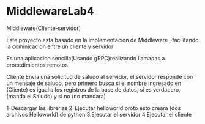 # MiddlewareLab4
Middleware(Cliente-servidor)

Este proyecto esta basado en la implementacion de Middleware , facilitando la cominicacion entre un cliente y servidor

Es una aplicacion sencilla(Usando gRPC)realizando llamadas a procedimientos remotos

Cliente Envia una solicitud de saludo al servidor, el servidor responde con un mensaje de saludo, pero primero busca si el nombre ingresado en (Cliente) es igual a los registros de la base de datos, si es verdadero, (manda el Saludo) y si no (no mandara)

1-Descargar las librerias
2-Ejecutar helloworld.proto esto creara (dos archivos Helloworld) de python 
3.Ejecutar el servidor
4.Ejecutar el cliente
